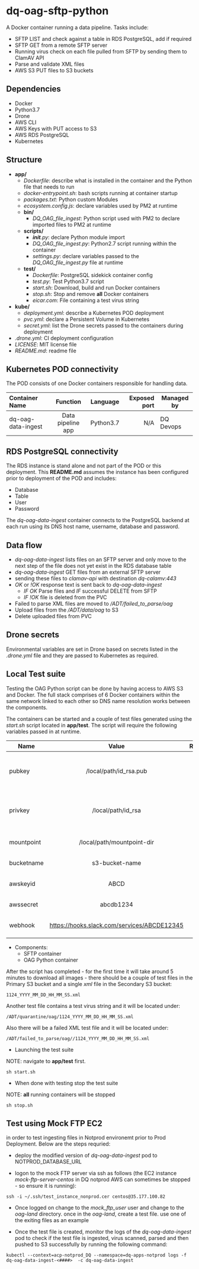 # dq-oag-sftp-python

A Docker container running a data pipeline.
Tasks include:
- SFTP LIST and check against a table in RDS PostgreSQL, add if required
- SFTP GET from a remote SFTP server
- Running virus check on each file pulled from SFTP by sending them to ClamAV API
- Parse and validate XML files
- AWS S3 PUT files to S3 buckets

## Dependencies

- Docker
- Python3.7
- Drone
- AWS CLI
- AWS Keys with PUT access to S3
- AWS RDS PostgreSQL
- Kubernetes

## Structure

- **app/**
  - *Dockerfile*: describe what is installed in the container and the Python file that needs to run
  - *docker-entrypoint.sh*: bash scripts running at container startup
  - *packages.txt*: Python custom Modules
  - *ecosystem.config.js*: declare variables used by PM2 at runtime
  - **bin/**
    - *DQ_OAG_file_ingest*: Python script used with PM2 to declare imported files to PM2 at runtime
  - **scripts/**
    - *__init__.py*: declare Python module import
    - *DQ_OAG_file_ingest.py*: Python2.7 script running within the container
    - *settings.py*: declare variables passed to the *DQ_OAG_file_ingest.py* file at runtime
  - **test/**
    - *Dockerfile*: PostgreSQL sidekick container config
    - *test.py*: Test Python3.7 script
    - *start.sh*: Download, build and run Docker containers
    - *stop.sh*: Stop and remove **all** Docker containers
    - *eicar.com*: File containing a test virus string
- **kube/**
  - *deployment.yml*: describe a Kubernetes POD deployment
  - *pvc.yml*: declare a Persistent Volume in Kubernetes
  - *secret.yml*: list the Drone secrets passed to the containers during deployment  
- *.drone.yml*: CI deployment configuration
- *LICENSE*: MIT license file
- *README.md*: readme file

## Kubernetes POD connectivity

The POD consists of one Docker containers responsible for handling data.

| Container Name | Function | Language | Exposed port | Managed by |
| :--- | :---: | :---: | ---: | --- |
| dq-oag-data-ingest | Data pipeline app| Python3.7 | N/A | DQ Devops |


## RDS PostgreSQL connectivity

The RDS instance is stand alone and not part of the POD or this deployment. This **README.md** assumes the instance has been configured prior to deployment of the POD and includes:

- Database
- Table
- User
- Password

The *dq-oag-data-ingest* container connects to the PostgreSQL backend at each run using its DNS host name, username, database and password.

## Data flow

- *dq-oag-data-ingest* lists files on an SFTP server and only move to the next step of the file does not yet exist in the RDS database table
- *dq-oag-data-ingest* GET files from an external SFTP server
- sending these files to *clamav-api* with destination *dq-calamv:443*
- *OK* or *!OK* response text is sent back to *dq-oag-data-ingest*
  - *IF OK* Parse files and *IF* successful DELETE from SFTP
  - *IF !OK* file is deleted from the PVC
- Failed to parse XML files are moved to */ADT/failed_to_parse/oag*
- Upload files from the */ADT/data/oag* to S3
- Delete uploaded files from PVC

## Drone secrets

Environmental variables are set in Drone based on secrets listed in the *.drone.yml* file and they are passed to Kubernetes as required.

## Local Test suite

Testing the OAG Python script can be done by having access to AWS S3 and Docker.
The full stack comprises of 6 Docker containers within the same network linked to each other so DNS name resolution works between the components.

The containers can be started and a couple of test files generated using the *start.sh* script located in **app/test**.
The script will require the following variables passed in at runtime.

|Name|Value|Required|Description|
| --- |:---:| :---:| --- |
| pubkey | /local/path/id_rsa.pub | True | Public SSH key used by the SFTP server|
| privkey | /local/path/id_rsa | True | Private SSH used to connect to the SFTP server|
| mountpoint|  /local/path/mountpoint-dir | True | SFTP source directory|
| bucketname | s3-bucket-name | True | S3 bucket name |
| awskeyid | ABCD | True | AWS access key ID |
| awssecret | abcdb1234 | True | AWS Secret access key |
| webhook | https://hooks.slack.com/services/ABCDE12345 | True | Slack Webhook URL |

- Components:
  - SFTP container
  - OAG Python container

After the script has completed - for the first time it will take around 5 minutes to download all images - there should be a couple of test files in the Primary S3 bucket and a single *xml* file in the Secondary S3 bucket:

```
1124_YYYY_MM_DD_HH_MM_SS.xml
```
Another test file contains a test virus string and it will be located under:

```
/ADT/quarantine/oag/1124_YYYY_MM_DD_HH_MM_SS.xml
```

Also there will be a failed XML test file and it will be located under:

```
/ADT/failed_to_parse/oag//1124_YYYY_MM_DD_HH_MM_SS.xml
```

- Launching the test suite

NOTE: navigate to **app/test** first.

```
sh start.sh
```

- When done with testing stop the test suite

NOTE: **all** running containers will be stopped

```
sh stop.sh
```

## Test using Mock FTP EC2

 in order to test ingesting files in Notprod environemt prior to Prod Deployment. Below are the steps requried:

 - deploy the modified version of *dq-oag-data-ingest* pod to NOTPROD_DATABASE_URL

 - logon to the mock FTP server  via ssh as follows (the EC2 instance *mock-ftp-server-centos* in DQ notprod AWS can sometimes be stopped - so ensure it is running):

 ```
 ssh -i ~/.ssh/test_instance_nonprod.cer centos@35.177.100.82
 ```

 - Once logged on change to the *mock_ftp_user* user and change to the *oag-land* directory. once in the *oag-land*, create a test file. use one of the exiting files as an example

 - Once the test file is created, monitor the logs of the *dq-oag-data-ingest* pod to check if the test file is ingested, virus scanned, parsed and then pushed to S3 successfully by running the following command:

 ```     
 kubectl --context=acp-notprod_DQ --namespace=dq-apps-notprod logs -f dq-oag-data-ingest-<####>  -c dq-oag-data-ingest
 ```
